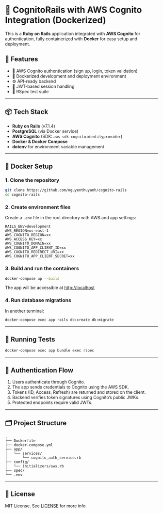 # 🚀 CognitoRails with AWS Cognito Integration (Dockerized)

This is a **Ruby on Rails** application integrated with **AWS Cognito** for authentication, fully containerized with **Docker** for easy setup and deployment.

## 🔧 Features

- 🔐 AWS Cognito authentication (sign up, login, token validation)
- 🐳 Dockerized development and deployment environment
- ⚙️ API-ready backend
- 🔄 JWT-based session handling
- 🧪 RSpec test suite

---

## 📦 Tech Stack

- **Ruby on Rails** (v7.1.4)
- **PostgreSQL** (via Docker service)
- **AWS Cognito** (SDK: `aws-sdk-cognitoidentityprovider`)
- **Docker & Docker Compose**
- **dotenv** for environment variable management

---

## 🐳 Docker Setup

### 1. Clone the repository

```bash
git clone https://github.com/nguyenthuyanh/cognito-rails
cd cognito-rails
```

### 2. Create environment files

Create a `.env` file in the root directory with AWS and app settings:

```env
RAILS_ENV=development
AWS_REGION=us-east-1
AWS_COGNITO_REGION=xx
AWS_ACCESS_KEY=xx
AWS_COGNITO_DOMAIN=xx
AWS_COGNITO_APP_CLIENT_ID=xx
AWS_COGNITO_REDIRECT_URI=xx
AWS_COGNITO_APP_CLIENT_SECRET=xx
```

### 3. Build and run the containers

```bash
docker-compose up --build
```

The app will be accessible at [http://localhost](http://localhost)

### 4. Run database migrations

In another terminal:

```bash
docker-compose exec app rails db:create db:migrate
```

---

## 🧪 Running Tests

```bash
docker-compose exec app bundle exec rspec
```

---

## 🔐 Authentication Flow

1. Users authenticate through Cognito.
2. The app sends credentials to Cognito using the AWS SDK.
3. Tokens (ID, Access, Refresh) are returned and stored on the client.
4. Backend verifies token signatures using Cognito’s public JWKs.
5. Protected endpoints require valid JWTs.

---

## 🗂 Project Structure

```
.
├── Dockerfile
├── docker-compose.yml
├── app/
│   └── services/
│       └── cognito_auth_service.rb
├── config/
│   └── initializers/aws.rb
├── spec/
└── .env
```

---

## 📝 License

MIT License. See [LICENSE](LICENSE) for more info.

